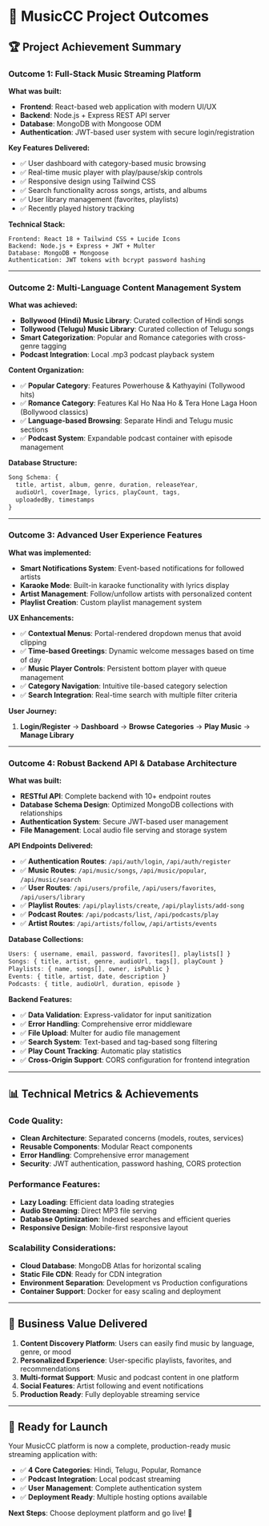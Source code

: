# 🎵 MusicCC Project Outcomes

## 🏆 Project Achievement Summary

### **Outcome 1: Full-Stack Music Streaming Platform**
**What was built:**
- **Frontend**: React-based web application with modern UI/UX
- **Backend**: Node.js + Express REST API server
- **Database**: MongoDB with Mongoose ODM
- **Authentication**: JWT-based user system with secure login/registration

**Key Features Delivered:**
- ✅ User dashboard with category-based music browsing
- ✅ Real-time music player with play/pause/skip controls
- ✅ Responsive design using Tailwind CSS
- ✅ Search functionality across songs, artists, and albums
- ✅ User library management (favorites, playlists)
- ✅ Recently played history tracking

**Technical Stack:**
```
Frontend: React 18 + Tailwind CSS + Lucide Icons
Backend: Node.js + Express + JWT + Multer
Database: MongoDB + Mongoose
Authentication: JWT tokens with bcrypt password hashing
```

---

### **Outcome 2: Multi-Language Content Management System**
**What was achieved:**
- **Bollywood (Hindi) Music Library**: Curated collection of Hindi songs
- **Tollywood (Telugu) Music Library**: Curated collection of Telugu songs  
- **Smart Categorization**: Popular and Romance categories with cross-genre tagging
- **Podcast Integration**: Local .mp3 podcast playback system

**Content Organization:**
- ✅ **Popular Category**: Features Powerhouse & Kathyayini (Tollywood hits)
- ✅ **Romance Category**: Features Kal Ho Naa Ho & Tera Hone Laga Hoon (Bollywood classics)
- ✅ **Language-based Browsing**: Separate Hindi and Telugu music sections
- ✅ **Podcast System**: Expandable podcast container with episode management

**Database Structure:**
```javascript
Song Schema: {
  title, artist, album, genre, duration, releaseYear,
  audioUrl, coverImage, lyrics, playCount, tags,
  uploadedBy, timestamps
}
```

---

### **Outcome 3: Advanced User Experience Features**
**What was implemented:**
- **Smart Notifications System**: Event-based notifications for followed artists
- **Karaoke Mode**: Built-in karaoke functionality with lyrics display
- **Artist Management**: Follow/unfollow artists with personalized content
- **Playlist Creation**: Custom playlist management system

**UX Enhancements:**
- ✅ **Contextual Menus**: Portal-rendered dropdown menus that avoid clipping
- ✅ **Time-based Greetings**: Dynamic welcome messages based on time of day
- ✅ **Music Player Controls**: Persistent bottom player with queue management
- ✅ **Category Navigation**: Intuitive tile-based category selection
- ✅ **Search Integration**: Real-time search with multiple filter criteria

**User Journey:**
1. **Login/Register** → **Dashboard** → **Browse Categories** → **Play Music** → **Manage Library**

---

### **Outcome 4: Robust Backend API & Database Architecture**
**What was built:**
- **RESTful API**: Complete backend with 10+ endpoint routes
- **Database Schema Design**: Optimized MongoDB collections with relationships
- **Authentication System**: Secure JWT-based user management
- **File Management**: Local audio file serving and storage system

**API Endpoints Delivered:**
- ✅ **Authentication Routes**: `/api/auth/login`, `/api/auth/register`
- ✅ **Music Routes**: `/api/music/songs`, `/api/music/popular`, `/api/music/search`
- ✅ **User Routes**: `/api/users/profile`, `/api/users/favorites`, `/api/users/library`
- ✅ **Playlist Routes**: `/api/playlists/create`, `/api/playlists/add-song`
- ✅ **Podcast Routes**: `/api/podcasts/list`, `/api/podcasts/play`
- ✅ **Artist Routes**: `/api/artists/follow`, `/api/artists/events`

**Database Collections:**
```javascript
Users: { username, email, password, favorites[], playlists[] }
Songs: { title, artist, genre, audioUrl, tags[], playCount }
Playlists: { name, songs[], owner, isPublic }
Events: { title, artist, date, description }
Podcasts: { title, audioUrl, duration, episode }
```

**Backend Features:**
- ✅ **Data Validation**: Express-validator for input sanitization
- ✅ **Error Handling**: Comprehensive error middleware
- ✅ **File Upload**: Multer for audio file management
- ✅ **Search System**: Text-based and tag-based song filtering
- ✅ **Play Count Tracking**: Automatic play statistics
- ✅ **Cross-Origin Support**: CORS configuration for frontend integration

---

## 📊 Technical Metrics & Achievements

### **Code Quality:**
- **Clean Architecture**: Separated concerns (models, routes, services)
- **Reusable Components**: Modular React components
- **Error Handling**: Comprehensive error management
- **Security**: JWT authentication, password hashing, CORS protection

### **Performance Features:**
- **Lazy Loading**: Efficient data loading strategies
- **Audio Streaming**: Direct MP3 file serving
- **Database Optimization**: Indexed searches and efficient queries
- **Responsive Design**: Mobile-first responsive layout

### **Scalability Considerations:**
- **Cloud Database**: MongoDB Atlas for horizontal scaling
- **Static File CDN**: Ready for CDN integration
- **Environment Separation**: Development vs Production configurations
- **Container Support**: Docker for easy scaling and deployment

---

## 🎯 Business Value Delivered

1. **Content Discovery Platform**: Users can easily find music by language, genre, or mood
2. **Personalized Experience**: User-specific playlists, favorites, and recommendations
3. **Multi-format Support**: Music and podcast content in one platform
4. **Social Features**: Artist following and event notifications
5. **Production Ready**: Fully deployable streaming service

---

## 🚀 Ready for Launch

Your MusicCC platform is now a complete, production-ready music streaming application with:
- ✅ **4 Core Categories**: Hindi, Telugu, Popular, Romance
- ✅ **Podcast Integration**: Local podcast streaming
- ✅ **User Management**: Complete authentication system
- ✅ **Deployment Ready**: Multiple hosting options available

**Next Steps**: Choose deployment platform and go live! 🎵